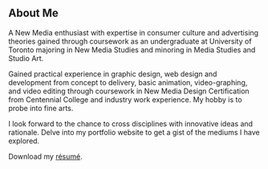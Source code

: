 ## About Me

A New Media enthusiast with expertise in consumer culture and advertising theories gained through coursework as an undergraduate at University of Toronto majoring in New Media Studies and minoring in Media Studies and Studio Art.

Gained practical experience in graphic design, web design and development from concept to delivery, basic animation, video-graphing, and video editing through coursework in New Media Design Certification from Centennial College and industry work experience. My hobby is to probe into fine arts. 

I look forward to the chance to cross disciplines with innovative ideas and rationale. Delve into my portfolio website to get a gist of the mediums I have explored.

Download my [résumé](http://projects.aditibhatia.com/aditi_bhatia.pdf).
